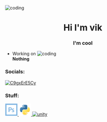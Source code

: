 <img align="center" alt="coding" width="600" src="https://cdn.discordapp.com/attachments/972533899462836334/1111865353191039006/a_b709a4e7df7d608574dcfc50955aff82.gif">
<h1 align="center">Hi I'm vik</h1>
<h3 align="center">I'm cool</h3>

<img align="right" alt="coding" width="400" src="https://cdn.discordapp.com/attachments/972533899462836334/1111865353191039006/a_b709a4e7df7d608574dcfc50955aff82.gif">

- Working on **Nothing**

<h3 align="left">Socials:</h3>
<p align="left">
<a href="https://discord.gg/C9gxErE5Cy" target="blank"><img align="center" src="https://raw.githubusercontent.com/rahuldkjain/github-profile-readme-generator/master/src/images/icons/Social/discord.svg" alt="C9gxErE5Cy" height="30" width="40" /></a>
</p>

<h3 align="left">Stuff:</h3>
<p align="left"> <a href="https://www.photoshop.com/en" target="_blank" rel="noreferrer"> <img src="https://raw.githubusercontent.com/devicons/devicon/master/icons/photoshop/photoshop-line.svg" alt="photoshop" width="40" height="40"/> </a> <a href="https://www.python.org" target="_blank" rel="noreferrer"> <img src="https://raw.githubusercontent.com/devicons/devicon/master/icons/python/python-original.svg" alt="python" width="40" height="40"/> </a> <a href="https://unity.com/" target="_blank" rel="noreferrer"> <img src="https://www.vectorlogo.zone/logos/unity3d/unity3d-icon.svg" alt="unity" width="40" height="40"/> </a> </p>
